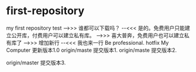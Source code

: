 # first-repository
my first repository test
-->>> 谁都可以下载吗？
--<<< 是的。免费用户只能建立公开库，付费用户可以建立私有库。
-->>> 喜大普奔，免费用户也可以建立私有库了
-->>> 增加新行
--<<< 我也来一行
Be professional.
hotfix
My Computer 更新版本1.0
origin/maste 提交版本1.
origin/maste 提交版本2.


origin/master 提交版本3.
